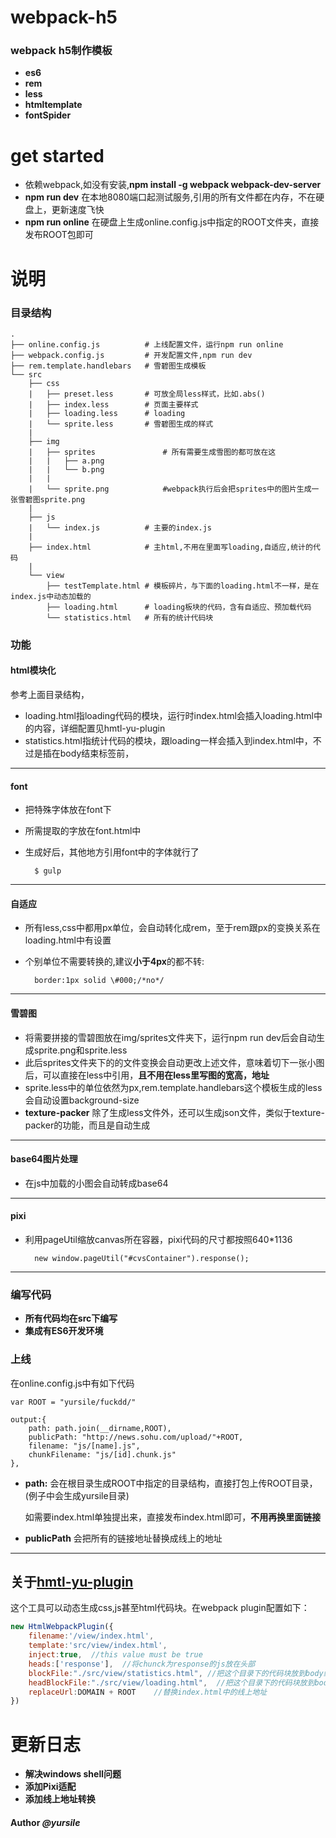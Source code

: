 # webpack-h5
### webpack h5制作模板

* **es6**
* **rem**
* **less**
* **htmltemplate**
* **fontSpider**

# get started
* 依赖webpack,如没有安装,**npm install -g webpack webpack-dev-server**
* **npm run dev** 在本地8080端口起测试服务,引用的所有文件都在内存，不在硬盘上，更新速度飞快
* **npm run online** 在硬盘上生成online.config.js中指定的ROOT文件夹，直接发布ROOT包即可

# 说明


### 目录结构

```
.
├── online.config.js          # 上线配置文件，运行npm run online
├── webpack.config.js         # 开发配置文件,npm run dev
├── rem.template.handlebars   # 雪碧图生成模板
└── src
    ├── css
	|	├── preset.less       # 可放全局less样式，比如.abs()
	|	├── index.less        # 页面主要样式
	|	├── loading.less      # loading
	|	└── sprite.less       # 雪碧图生成的样式
	|
	├── img
	|	├── sprites               # 所有需要生成雪图的都可放在这
	|   |	├── a.png             
    |   |   └── b.png   
    |   |       
	|   └── sprite.png            #webpack执行后会把sprites中的图片生成一张雪碧图sprite.png
	|
	├── js
	|	└── index.js          # 主要的index.js
	|
	├── index.html            # 主html,不用在里面写loading,自适应,统计的代码
	|
	└── view
		├── testTemplate.html # 模板碎片，与下面的loading.html不一样，是在index.js中动态加载的
		├── loading.html      # loading板块的代码，含有自适应、预加载代码
		└── statistics.html   # 所有的统计代码块

```

### 功能
#### html模块化

参考上面目录结构，

* loading.html指loading代码的模块，运行时index.html会插入loading.html中的内容，详细配置见hmtl-yu-plugin
* statistics.html指统计代码的模块，跟loading一样会插入到index.html中，不过是插在body结束标签前，

****
#### font

* 把特殊字体放在font下
* 所需提取的字放在font.html中
* 生成好后，其他地方引用font中的字体就行了	
		
		$ gulp

****
#### 自适应

* 所有less,css中都用px单位，会自动转化成rem，至于rem跟px的变换关系在loading.html中有设置	
* 个别单位不需要转换的,建议**小于4px**的都不转:
	
		border:1px solid \#000;/*no*/

****		

#### 雪碧图


* 将需要拼接的雪碧图放在img/sprites文件夹下，运行npm run dev后会自动生成sprite.png和sprite.less
* 此后sprites文件夹下的的文件变换会自动更改上述文件，意味着切下一张小图后，可以直接在less中引用，**且不用在less里写图的宽高，地址**
* sprite.less中的单位依然为px,rem.template.handlebars这个模板生成的less会自动设置background-size
* **texture-packer** 除了生成less文件外，还可以生成json文件，类似于texture-packer的功能，而且是自动生成 
****
#### base64图片处理
* 在js中加载的小图会自动转成base64

****
####  pixi
* 利用pageUtil缩放canvas所在容器，pixi代码的尺寸都按照640*1136

		new window.pageUtil("#cvsContainer").response();

---------------------------------------

### 编写代码
* **所有代码均在src下编写**
* **集成有ES6开发环境**


### 上线
在online.config.js中有如下代码

	var ROOT = "yursile/fuckdd/"
	
	output:{
        path: path.join(__dirname,ROOT),
        publicPath: "http://news.sohu.com/upload/"+ROOT,
        filename: "js/[name].js",
        chunkFilename: "js/[id].chunk.js"
    },

* **path:**  会在根目录生成ROOT中指定的目录结构，直接打包上传ROOT目录，(例子中会生成yursile目录)

	如需要index.html单独提出来，直接发布index.html即可，**不用再换里面链接**
* **publicPath**  会把所有的链接地址替换成线上的地址

****
	
## 关于[hmtl-yu-plugin](https://github.com/yursile/html-yu-plugin)

这个工具可以动态生成css,js甚至html代码块。在webpack plugin配置如下：
```javascript
new HtmlWebpackPlugin({           
    filename:'/view/index.html',  
	template:'src/view/index.html', 
	inject:true,  //this value must be true
	heads:['response'],  //将chunck为response的js放在头部
    blockFile:"./src/view/statistics.html", //把这个目录下的代码块放到body结束标签之前，  通常放统计代码
    headBlockFile:"./src/view/loading.html",  //把这个目录下的代码块放到body开始标签之后，通常放loading
	replaceUrl:DOMAIN + ROOT    //替换index.html中的线上地址
})
```
# 更新日志
* **解决windows shell问题**
* **添加Pixi适配**
* **添加线上地址转换**


#### Author *@yursile*